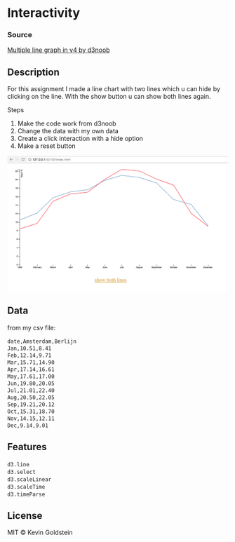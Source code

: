 # Interactivity

### Source
[Multiple line graph in v4 by d3noob](https://bl.ocks.org/d3noob/4db972df5d7efc7d611255d1cc6f3c4f)

## **Description**
For this assignment I made a line chart with two lines which u can hide by clicking on the line. With the show button u can show both lines again.

Steps
1. Make the code work from d3noob
2. Change the data with my own data
3. Create a click interaction with a hide option 
4. Make a reset button

![preview](preview.png)

## Data
from my csv file:
```
date,Amsterdam,Berlijn
Jan,10.51,8.41
Feb,12.14,9.71
Mar,15.71,14.90
Apr,17.14,16.61
May,17.61,17.00
Jun,19.80,20.05
Jul,21.01,22.40
Aug,20.50,22.05
Sep,19.21,20.12
Oct,15.31,18.70
Nov,14.15,12.11
Dec,9.14,9.01
```

## Features
``d3.line`` <br>
``d3.select``<br>
``d3.scaleLinear`` <br>
``d3.scaleTime`` <br>
``d3.timeParse`` 

## License
MIT © Kevin Goldstein
